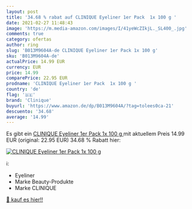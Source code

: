 ```yaml
---
layout: post
title: '34.68 % rabat auf CLINIQUE Eyeliner 1er Pack  1x 100 g '
date: 2021-02-27 11:48:43
image: 'https://m.media-amazon.com/images/I/41yeWcZIkjL._SL400_.jpg'
comments: true
category: ofertas
author: ring
slug: 'B013M9604A-de CLINIQUE Eyeliner 1er Pack 1x 100 g'
sku: 'B013M9604A-de'
actualPrice: 14.99 EUR
currency: EUR
price: 14.99
comparePrice: 22.95 EUR
prodname: 'CLINIQUE Eyeliner 1er Pack  1x 100 g '
country: 'de'
flag: '🇩🇪'
brand: 'Clinique'
buyurl: 'https://www.amazon.de/dp/B013M9604A/?tag=tolees0ca-21'
descuento: '34.68'
average: '14.99'
---
```


Es gibt ein [CLINIQUE Eyeliner 1er Pack  1x 100 g ](https://www.amazon.de/dp/B013M9604A/?tag=tolees0ca-21) mit aktuellem Preis 14.99 EUR (original: 22.95 EUR) 34.68 % Rabatt hier:

[![CLINIQUE Eyeliner 1er Pack  1x 100 g ](https://m.media-amazon.com/images/I/41yeWcZIkjL._SL400_.jpg)](https://www.amazon.de/dp/B013M9604A/?tag=tolees0ca-21)

ℹ️:

- Eyeliner
- Marke Beauty-Produkte
- Marke CLINIQUE

[🛒 kauf es hier!!](https://www.amazon.de/dp/B013M9604A/?tag=tolees0ca-21)
